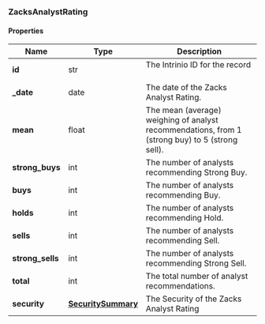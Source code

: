 

[//]: # (CLASS:ZacksAnalystRating)

[//]: # (KIND:object)

### ZacksAnalystRating

#### Properties

[//]: # (START_DEFINITION)

Name | Type | Description
------------ | ------------- | -------------
**id** | str | The Intrinio ID for the record &nbsp;
**_date** | date | The date of the Zacks Analyst Rating. &nbsp;
**mean** | float | The mean (average) weighing of analyst recommendations, from 1 (strong buy) to 5 (strong sell). &nbsp;
**strong_buys** | int | The number of analysts recommending Strong Buy. &nbsp;
**buys** | int | The number of analysts recommending Buy. &nbsp;
**holds** | int | The number of analysts recommending Hold. &nbsp;
**sells** | int | The number of analysts recommending Sell. &nbsp;
**strong_sells** | int | The number of analysts recommending Strong Sell. &nbsp;
**total** | int | The total number of analyst recommendations. &nbsp;
**security** | [**SecuritySummary**](SecuritySummary.md) | The Security of the Zacks Analyst Rating &nbsp;

[//]: # (END_DEFINITION)


[//]: # (CONTAINED_CLASS:SecuritySummary)




